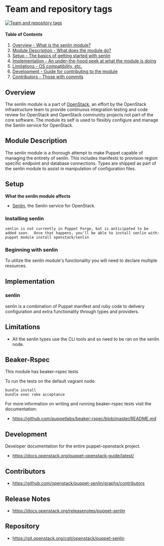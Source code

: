 Team and repository tags
========================

[![Team and repository tags](https://governance.openstack.org/tc/badges/puppet-senlin.svg)](https://governance.openstack.org/tc/reference/tags/index.html)

<!-- Change things from this point on -->

#### Table of Contents

1. [Overview - What is the senlin module?](#overview)
2. [Module Description - What does the module do?](#module-description)
3. [Setup - The basics of getting started with senlin](#setup)
4. [Implementation - An under-the-hood peek at what the module is doing](#implementation)
5. [Limitations - OS compatibility, etc.](#limitations)
6. [Development - Guide for contributing to the module](#development)
7. [Contributors - Those with commits](#contributors)

Overview
--------

The senlin module is a part of [OpenStack](https://www.openstack.org), an effort by the OpenStack infrastructure team to provide continuous integration testing and code review for OpenStack and OpenStack community projects not part of the core software.  The module its self is used to flexibly configure and manage the Senlin service for OpenStack.

Module Description
------------------

The senlin module is a thorough attempt to make Puppet capable of managing the entirety of senlin.  This includes manifests to provision region specific endpoint and database connections.  Types are shipped as part of the senlin module to assist in manipulation of configuration files.

Setup
-----

**What the senlin module affects**

* [Senlin](https://wiki.openstack.org/wiki/Senlin), the Senlin service for OpenStack.

### Installing senlin

    senlin is not currently in Puppet Forge, but is anticipated to be added soon.  Once that happens, you'll be able to install senlin with:
    puppet module install openstack/senlin

### Beginning with senlin

To utilize the senlin module's functionality you will need to declare multiple resources.

Implementation
--------------

### senlin

senlin is a combination of Puppet manifest and ruby code to delivery configuration and extra functionality through types and providers.

Limitations
------------

* All the senlin types use the CLI tools and so need to be ran on the senlin node.

Beaker-Rspec
------------

This module has beaker-rspec tests

To run the tests on the default vagrant node:

```shell
bundle install
bundle exec rake acceptance
```

For more information on writing and running beaker-rspec tests visit the documentation:

* https://github.com/puppetlabs/beaker-rspec/blob/master/README.md

Development
-----------

Developer documentation for the entire puppet-openstack project.

* https://docs.openstack.org/puppet-openstack-guide/latest/

Contributors
------------

* https://github.com/openstack/puppet-senlin/graphs/contributors

Release Notes
-------------

* https://docs.openstack.org/releasenotes/puppet-senlin

Repository
-------------

* https://git.openstack.org/cgit/openstack/puppet-senlin
